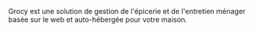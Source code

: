 Grocy est une solution de gestion de l'épicerie et de l'entretien ménager basée sur le web et auto-hébergée pour votre maison.
